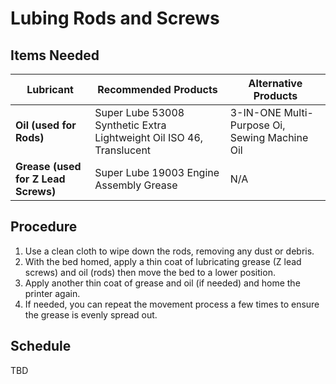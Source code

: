 # Lubing Rods and Screws

## Items Needed

| Lubricant | Recommended Products                                                                | Alternative Products |
|-----------------|-----------------------------------------------------------------------------|--------------|
| **Oil (used for Rods)**        | Super Lube 53008 Synthetic Extra Lightweight Oil ISO 46, Translucent | 3-IN-ONE Multi-Purpose Oi, Sewing Machine Oil |
| **Grease (used for Z Lead Screws)** | Super Lube 19003 Engine Assembly Grease | N/A          |

## Procedure

1. Use a clean cloth to wipe down the rods, removing any dust or debris.
2. With the bed homed, apply a thin coat of lubricating grease (Z lead screws) and oil (rods) then move the bed to a lower position. 
3. Apply another thin coat of grease and oil (if needed) and home the printer again.
4. If needed, you can repeat the movement process a few times to ensure the grease is evenly spread out.

## Schedule

TBD